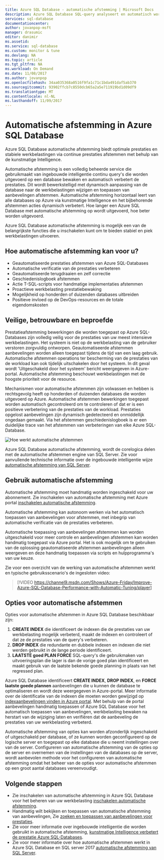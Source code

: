 ```yaml
---
title: Azure SQL Database - automatische afstemming | Microsoft Docs
description: Azure SQL Database SQL-query analyseert en automatisch wordt aangepast aan de werkbelasting van de gebruiker.
services: sql-database
documentationcenter: 
author: jovanpop-msft
manager: drasumic
editor: danimir
ms.assetid: 
ms.service: sql-database
ms.custom: monitor & tune
ms.devlang: NA
ms.topic: article
ms.tgt_pltfrm: NA
ms.workload: On Demand
ms.date: 11/08/2017
ms.author: jovanpop
ms.openlocfilehash: 34aa035368a0516f9fa1c71c1bda491daf5ab370
ms.sourcegitcommit: 93902ffcb7c8550dcb65a2a5e711919bd1d09df9
ms.translationtype: MT
ms.contentlocale: nl-NL
ms.lasthandoff: 11/09/2017
---
```

# <a name="automatic-tuning-in-azure-sql-database"></a>Automatische afstemming in Azure SQL Database

Azure SQL Database automatische afstemming biedt optimale prestaties en stabiele werkbelastingen via continue prestaties afstemmen met behulp van de kunstmatige Intelligence.

Automatische afstemming is een volledig beheerde service die gebruikmaakt van ingebouwde intelligentie continu query's die worden uitgevoerd op een database bewaken en automatisch verbetert de prestaties. Dit wordt bewerkstelligd met dynamisch aanpassing van de database naar de werkbelastingen wijzigen en toepassen van aanbevelingen afstemmen. Automatische afstemming horizontaal leert van alle databases op Azure via kunstmatige Intelligence en het bijbehorende afstemmen acties dynamisch verbetert. Hoe langer een Azure SQL Database met automatische afstemming op wordt uitgevoerd, hoe beter worden uitgevoerd.

Azure SQL Database automatische afstemming is mogelijk een van de belangrijkste functies die u inschakelen kunt om te bieden stabiel en piek werkbelastingen uitvoeren.

## <a name="what-can-automatic-tuning-do-for-you"></a>Hoe automatische afstemming kan voor u?

- Geautomatiseerde prestaties afstemmen van Azure SQL-Databases
- Automatische verificatie van de prestaties verbeteren
- Geautomatiseerde terugdraaien en zelf correctie
- Geschiedenislogboek afstemmen
- Actie T-SQL-scripts voor handmatige implementaties afstemmen
- Proactieve werkbelasting prestatiebewaking
- Mogelijkheid op honderden of duizenden databases uitbreiden
- Positieve invloed op de DevOps-resources en de totale eigendomskosten

## <a name="safe-reliable-and-proven"></a>Veilige, betrouwbare en beproefde

Prestatieafstemming bewerkingen die worden toegepast op Azure SQL-Databases zijn volledig veilig voor de prestaties van uw meest intensieve werkbelastingen. Het systeem is niet op de werkbelasting van de gebruiker verstoren zorgvuldig ontworpen. Geautomatiseerde afstemmen aanbevelingen worden alleen toegepast tijdens de tijd van een laag gebruik. Automatische afstemmen operations ter bescherming van de prestaties van de workload kan ook tijdelijk uitschakelen door het systeem. In dit geval wordt 'Uitgeschakeld door het systeem' bericht weergegeven in Azure-portal. Automatische afstemming beschouwt werkbelastingen met de hoogste prioriteit voor de resource.

Mechanismen voor automatische afstemmen zijn volwassen en hebben is rechtsgevolg heeft op honderden of duizenden databases die worden uitgevoerd op Azure. Automatische afstemmen bewerkingen toegepast worden automatisch gecontroleerd om te controleren of dat er is een positieve verbetering van de prestaties van de workload. Prestaties opgelost aanbevelingen zijn dynamisch gedetecteerd en onmiddellijk ongedaan gemaakt. Via het afstemmen geschiedenislogboek is er een duidelijke trace van het afstemmen van verbeteringen van elke Azure SQL-Database. 

![Hoe werkt automatische afstemmen](./media/sql-database-automatic-tuning/how-does-automatic-tuning-work.png)

Azure SQL Database automatische afstemming, wordt de corelogica delen met de automatische afstemmen engine van SQL Server. Zie voor aanvullende technische informatie over de ingebouwde intelligentie wijze [automatische afstemming van SQL Server](https://docs.microsoft.com/en-us/sql/relational-databases/automatic-tuning/automatic-tuning).

## <a name="use-automatic-tuning"></a>Gebruik automatische afstemming

Automatische afstemming moet handmatig worden ingeschakeld voor uw abonnement. Zie inschakelen van automatische afstemming met Azure portal [inschakelen automatische afstemming](sql-database-automatic-tuning-enable.md).

Automatische afstemming kan autonoom werken via het automatisch toepassen van aanbevelingen voor afstemmen, met inbegrip van automatische verificatie van de prestaties verbeteren. 

Automatische toepassing van aanbevelingen afstemmen kan worden uitgeschakeld voor meer controle en aanbevelingen afstemmen kan worden handmatig toegepast via Azure portal. Het is ook mogelijk om te gebruiken van de oplossing geautomatiseerde afstemmen aanbevelingen alleen weergeven en deze handmatig toepassen via scripts en hulpprogramma's van uw keuze. 

Zie voor een overzicht van de werking van automatische afstemmen werkt en typische gebruiksscenario's de ingesloten video:


> [!VIDEO https://channel9.msdn.com/Shows/Azure-Friday/Improve-Azure-SQL-Database-Performance-with-Automatic-Tuning/player]
>

## <a name="automatic-tuning-options"></a>Opties voor automatische afstemmen

Opties voor automatische afstemmen in Azure SQL Database beschikbaar zijn:
 1. **CREATE INDEX** die identificeert de indexen die de prestaties van uw werkbelasting mogelijk verbeterd, maakt de indexen en controleert of dat ze de prestaties van de query's verbeteren.
 2. **DROP INDEX** die redundante en dubbele indexen en indexen die niet werden gebruikt in de lange periode identificeert.
 3. **LAATSTE goed PLAN FORCE** SQL-query's die gebruikmaken van uitvoeringsplan die lager is dan de vorige goed plan identificeert en maakt gebruik van de laatste bekende goede planning in plaats van het regressed plan.

Azure SQL Database identificeert **CREATE INDEX**, **DROP INDEX**, en **FORCE laatste goede plannen** aanbevelingen die u kunnen de database te optimaliseren en wordt deze weergegeven in Azure-portal. Meer informatie over de identificatie van de indexen die moeten worden gewijzigd op [indexaanbevelingen vinden in Azure portal](sql-database-advisor-portal.md). Met behulp van de portal aanbevelingen handmatig toepassen of Azure SQL Database voor het automatisch toepassen van aanbevelingen, werkbelasting bewaken na herstart van de wijziging laten en verifiëren dat de aanbeveling de prestaties van uw werkbelasting verbeterd.

Automatische afstemming van opties kan worden afzonderlijk ingeschakeld of uitgeschakeld per database, of ze kunnen worden geconfigureerd op de logische server en toegepast op elke database die u neemt instellingen over van de server. Configureren van automatische afstemming van de opties op de server en overnemen van de instellingen van de databases op de server, wordt aanbevolen methode voor het configureren van automatische afstemming omdat het beheer van de opties voor automatische afstemmen op een groot aantal databases vereenvoudigt.

## <a name="next-steps"></a>Volgende stappen

- Zie inschakelen van automatische afstemming in Azure SQL Database voor het beheren van uw werkbelasting [inschakelen automatische afstemming](sql-database-automatic-tuning-enable.md).
- Handmatig wilt bekijken en toepassen van automatische afstemming van aanbevelingen, Zie [zoeken en toepassen van aanbevelingen voor prestaties](sql-database-advisor-portal.md).
- Zie voor meer informatie over ingebouwde intelligentie die worden gebruikt in automatische afstemming, [kunstmatige Intelligence verbetert de prestatie Azure SQL-Databases](https://azure.microsoft.com/blog/artificial-intelligence-tunes-azure-sql-databases/).
- Zie voor meer informatie over hoe automatische afstemmen werkt in Azure SQL Database en SQL server 2017 [automatische afstemming van SQL Server](https://docs.microsoft.com/en-us/sql/relational-databases/automatic-tuning/automatic-tuning).
